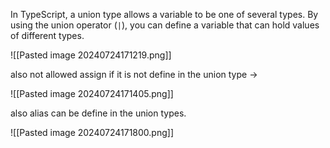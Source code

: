 In TypeScript, a union type allows a variable to be one of several types. By using the union operator (`|`), you can define a variable that can hold values of different types.

![[Pasted image 20240724171219.png]]

also not allowed assign if it is not define in the union type -> 

![[Pasted image 20240724171405.png]]

also alias can be define in the union types.

![[Pasted image 20240724171800.png]]


